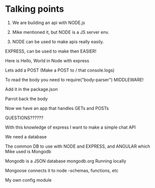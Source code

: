 Talking points
==============

1. We are building an api with NODE.js

2. Mike mentioned it, but NODE is a JS server env.

3. NODE can be used to make apis really easily.

EXPRESS, can be used to make then EASIER!

Here is Hello, World in Node with express

Lets add a POST (Make a POST to / that console.logs)

To read the body you need to require("body-parser")
MIDDLEWARE!

Add it in the package.json

Parrot back the body

Now we have an app that handles GETs and POSTs

QUESTIONS??????

With this knowledge of express I want to make a simple chat API

We need a database

The common DB to use with NODE and EXPRESS, and ANGULAR which Mike used
is Mongodb

Mongodb is a JSON database mongodb.org
Running locally

Mongoose connects it to node
-schemas, functions, etc

My own config module
